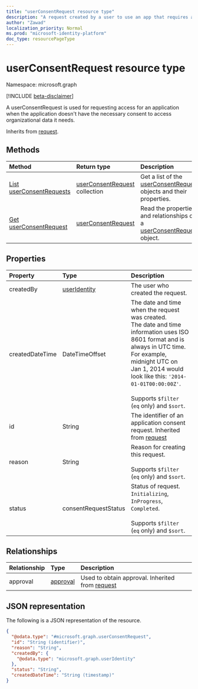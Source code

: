 ```yaml
---
title: "userConsentRequest resource type"
description: "A request created by a user to use an app that requires access to organizational data the user is unauthorized to grant consent to themselves."
author: "Zawad"
localization_priority: Normal
ms.prod: "microsoft-identity-platform"
doc_type: resourcePageType
---
```


# userConsentRequest resource type

Namespace: microsoft.graph

[!INCLUDE [beta-disclaimer](../../includes/beta-disclaimer.md)]

A userConsentRequest is used for requesting access for an application when the application doesn't have the necessary consent to access organizational data it needs. 

Inherits from [request](../resources/request.md).

## Methods
|Method|Return type|Description|
|:---|:---|:---|
|[List userConsentRequests](../api/userconsentrequest-list.md)|[userConsentRequest](../resources/userconsentrequest.md) collection|Get a list of the [userConsentRequest](../resources/userconsentrequest.md) objects and their properties.|
|[Get userConsentRequest](../api/userconsentrequest-get.md)|[userConsentRequest](../resources/userconsentrequest.md)|Read the properties and relationships of a [userConsentRequest](../resources/userconsentrequest.md) object.|


## Properties
|Property|Type|Description|
|:---|:---|:---|
|createdBy|[userIdentity](../resources/useridentity.md)|The user who created the request. |
|createdDateTime|DateTimeOffset|The date and time when the request was created.<br>The date and time information uses ISO 8601 format and is always in UTC time. For example, midnight UTC on Jan 1, 2014 would look like this: `'2014-01-01T00:00:00Z'`.<br><br>Supports `$filter` (`eq` only) and `$sort`.|
|id|String|The identifier of an application consent request. Inherited from [request](../resources/request.md)|
|reason|String|Reason for creating this request.<br><br>Supports `$filter` (`eq` only) and `$sort`. |
|status|consentRequestStatus|Status of request. `Initializing`, `InProgress`, `Completed`. <br><br>Supports `$filter` (`eq` only) and `$sort`. |

## Relationships
|Relationship|Type|Description|
|:---|:---|:---|
|approval|[approval](../resources/approval.md)|Used to obtain approval. Inherited from [request](../resources/request.md)|

## JSON representation
The following is a JSON representation of the resource.
<!-- {
  "blockType": "resource",
  "keyProperty": "id",
  "@odata.type": "microsoft.graph.userConsentRequest",
  "baseType": "microsoft.graph.request",
  "openType": false
}
-->
``` json
{
  "@odata.type": "#microsoft.graph.userConsentRequest",
  "id": "String (identifier)",
  "reason": "String",
  "createdBy": {
    "@odata.type": "microsoft.graph.userIdentity"
  },
  "status": "String",
  "createdDateTime": "String (timestamp)"
}
```


